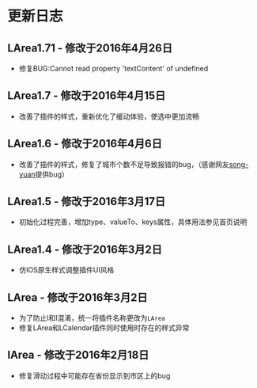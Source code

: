 # 更新日志

## LArea1.71 - 修改于2016年4月26日
* 修复BUG:Cannot read property 'textContent' of undefined

## LArea1.7 - 修改于2016年4月15日
* 改善了插件的样式，重新优化了缓动体验，使选中更加流畅

## LArea1.6 - 修改于2016年4月6日
* 改善了插件的样式，修复了城市个数不足导致报错的bug，（感谢网友[song-yuan](https://github.com/song-yuan)提供bug）

## LArea1.5 - 修改于2016年3月17日
* 初始化过程完善，增加type、valueTo、keys属性，具体用法参见首页说明

## LArea1.4 - 修改于2016年3月2日
* 仿IOS原生样式调整插件UI风格

## LArea - 修改于2016年3月2日
* 为了防止l和I混淆，统一将插件名称更改为`LArea`
* 修复LArea和LCalendar插件同时使用时存在的样式异常

## lArea - 修改于2016年2月18日
* 修复滑动过程中可能存在省份显示到市区上的bug
